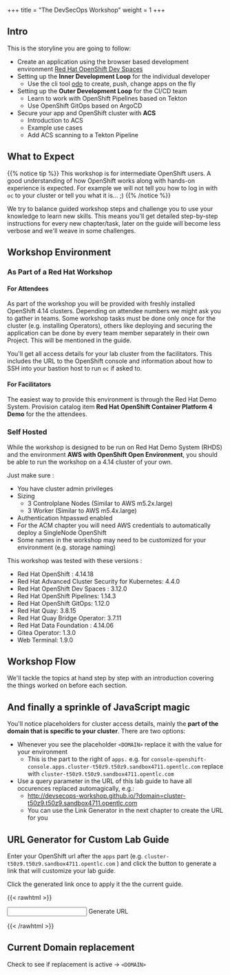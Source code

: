 +++
title = "The DevSecOps Workshop"
weight = 1
+++

## Intro

This is the storyline you are going to follow:

- Create an application using the browser based development environment [Red Hat OpenShift Dev Spaces](https://developers.redhat.com/products/openshift-dev-spaces/overview)
- Setting up the **Inner Development Loop** for the individual developer
  - Use the cli tool [odo](https://developers.redhat.com/products/odo/overview) to create, push, change apps on the fly
- Setting up the **Outer Development Loop** for the CI/CD team
  - Learn to work with OpenShift Pipelines based on Tekton
  - Use OpenShift GitOps based on ArgoCD
- Secure your app and OpenShift cluster with **ACS**
  - Introduction to ACS
  - Example use cases
  - Add ACS scanning to a Tekton Pipeline

## What to Expect

{{% notice tip %}}
This workshop is for intermediate OpenShift users. A good understanding of how OpenShift works along with hands-on experience is expected. For example we will not tell you how to log in with `oc` to your cluster or tell you what it is... ;)
{{% /notice %}}

We try to balance guided workshop steps and challenge you to use your knowledge to learn new skills. This means you'll get detailed step-by-step instructions for every new chapter/task, later on the guide will become less verbose and we'll weave in some challenges.

## Workshop Environment

### As Part of a Red Hat Workshop

#### For Attendees

As part of the workshop you will be provided with freshly installed OpenShift 4.14 clusters. Depending on attendee numbers we might ask you to gather in teams. Some workshop tasks must be done only once for the cluster (e.g. installing Operators), others like deploying and securing the application can be done by every team member separately in their own Project. This will be mentioned in the guide.

You'll get all access details for your lab cluster from the facilitators. This includes the URL to the OpenShift console and information about how to SSH into your bastion host to run `oc` if asked to.

#### For Facilitators

The easiest way to provide this environment is through the Red Hat Demo System. Provision catalog item **Red Hat OpenShift Container Platform 4 Demo** for the the attendees.

### Self Hosted

While the workshop is designed to be run on Red Hat Demo System (RHDS) and the environment **AWS with OpenShift Open Environment**, you should be able to run the workshop on a 4.14 cluster of your own.

Just make sure :

- You have cluster admin privileges
- Sizing
  - 3 Controlplane Nodes (Similar to AWS m5.2x.large)
  - 3 Worker (Similar to AWS m5.4x.large)
- Authentication htpasswd enabled
- For the ACM chapter you will need AWS credentials to automatically deploy a SingleNode OpenShift
- Some names in the workshop may need to be customized for your environment (e.g. storage naming)

This workshop was tested with these versions :

- Red Hat OpenShift : 4.14.18
- Red Hat Advanced Cluster Security for Kubernetes: 4.4.0
- Red Hat OpenShift Dev Spaces : 3.12.0
- Red Hat OpenShift Pipelines: 1.14.3
- Red Hat OpenShift GitOps: 1.12.0
- Red Hat Quay: 3.8.15
- Red Hat Quay Bridge Operator: 3.7.11
- Red Hat Data Foundation : 4.14.06
- Gitea Operator: 1.3.0
- Web Terminal: 1.9.0

## Workshop Flow

We'll tackle the topics at hand step by step with an introduction covering the things worked on before each section.

## And finally a sprinkle of JavaScript magic

You'll notice placeholders for cluster access details, mainly the **part of the domain that is specific to your cluster**. There are two options:

- Whenever you see the placeholder `<DOMAIN>` replace it with the value for your environment
  - This is the part to the right of `apps.` e.g. for `console-openshift-console.apps.cluster-t50z9.t50z9.sandbox4711.opentlc.com` replace <DOMAIN> with `cluster-t50z9.t50z9.sandbox4711.opentlc.com`
- Use a query parameter in the URL of this lab guide to have all occurences replaced automagically, e.g.:
  - http://devsecops-workshop.github.io/?domain=cluster-t50z9.t50z9.sandbox4711.opentlc.com
  - You can use the Link Generator in the next chapter to create the URL for you

## URL Generator for Custom Lab Guide

Enter your OpenShift url after the `apps` part (e.g. `cluster-t50z9.t50z9.sandbox4711.opentlc.com` ) and click the button to generate a link that will customize your lab guide.

Click the generated link once to apply it the the current guide.

{{< rawhtml >}}

<script>

  function replaceURLParameter(url, parameter) {
    //prefer to use l.search if you have a location/link object

     console.log("ReplaceURLParameter in -> " + url + " " + parameter);

    var urlparts = url.split('?');   
    if (urlparts.length >= 2) {

        var prefix = encodeURIComponent("domain") + '=';
        var pars = urlparts[1].split(/[&;]/g);

        //reverse iteration as may be destructive
        for (var i = pars.length; i-- > 0;) {    
            //idiom for string.startsWith
            if (pars[i].lastIndexOf(prefix, 0) !== -1) {  
                pars.splice(i, 1);
               
            }
        }
        pars.push("domain=" + parameter)

        return urlparts[0] + (pars.length > 0 ? '?' + pars.join('&') : '');
    }
    else
    {
       url = url + "?domain=" +  parameter;
    }
    console.log("Returning -> " + url) 
    return url;
}
  function get_domain() {
    
  var domainVal = document.getElementById("domain").value;
  var url = replaceURLParameter(window.location.href, domainVal)
 
  var a = document.createElement('a');
  var linkText = document.createTextNode(url);
      a.appendChild(linkText);
      a.title = "Custom Lab Guide";
      a.href = url;
      a.id = "dynamicUrl"

  var parentElem = document.getElementById("dynamicLink");
  var elem = parentElem.childNodes.item("dynamicUrl");
  if (elem != null)
  {
    console.log("Replacing in -> " + parentElem + " " + elem);
    
    parentElem.replaceChild(a, elem);
  }
  else
  {
   
    parentElem.appendChild(a);

  }  


  }
</script>
<input type="text" id="domain" name="domain">
<a class="btn btn-default" type = "submit" onclick = "get_domain();" id="skip"  > Generate URL </a>
<p id="dynamicLink"></p>

{{< /rawhtml >}}

## Current Domain replacement

Check to see if replacement is active -> `<DOMAIN>`
